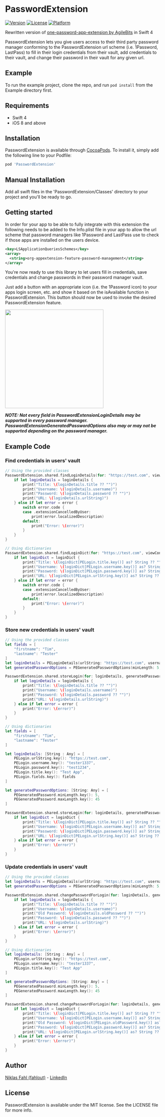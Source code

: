 # PasswordExtension

[![Version](https://img.shields.io/cocoapods/v/PasswordExtension.svg?style=flat)](http://cocoapods.org/pods/PasswordExtension)
[![License](https://img.shields.io/cocoapods/l/PasswordExtension.svg?style=flat)](http://cocoapods.org/pods/PasswordExtension)
[![Platform](https://img.shields.io/cocoapods/p/PasswordExtension.svg?style=flat)](http://cocoapods.org/pods/PasswordExtension)

Rewritten version of [one-password-app-extension by AgileBits](https://github.com/agilebits/onepassword-app-extension) in Swift 4

PasswordExtension lets you give users access to their third party password manager conforming to the PasswordExtension url scheme (i.e. 1Password, LastPass) to fill in their login credentials from their vault, add credentials to their vault, and change their password in their vault for any given url.

## Example

To run the example project, clone the repo, and run `pod install` from the Example directory first.

## Requirements

- Swift 4
- iOS 8 and above

## Installation

PasswordExtension is available through [CocoaPods](http://cocoapods.org). To install
it, simply add the following line to your Podfile:

```ruby
pod 'PasswordExtension'
```

## Manual Installation

Add all swift files in the 'PasswordExtension/Classes' directory to your project and you'll be ready to go.

## Getting started

In order for your app to be able to fully integrate with this extension the following needs to be added to the Info.plist file in your app to allow the url scheme that password managers like 1Password and LastPass use to check if those apps are installed on the users device.

```XML
<key>LSApplicationQueriesSchemes</key>
<array>
  <string>org-appextension-feature-password-management</string>
</array>
```

You're now ready to use this library to let users fill in credentials, save credentials and change passwords in their password manager vault.

Just add a button with an appropriate icon (i.e. the 1Password icon) to your apps login screen, etc. and show it based on the isAvailable function in PasswordExtension. This button should now be used to invoke the desired PasswordExtension feature.

<img src="https://github.com/fahlout/PasswordExtension/raw/master/Resources/LoginScreen.png" width="320">

***NOTE: Not every field in PasswordExtensionLoginDetails may be supported in every password manager. PasswordExtensionGeneratedPasswordOptions also may or may not be supported depending on the password manager.***

## Example Code

### Find credentials in users' vault

```swift
// Using the provided classes
PasswordExtension.shared.findLoginDetails(for: "https://test.com", viewController: self, sender: nil) { (loginDetails, error) in
    if let loginDetails = loginDetails {
        print("Title: \(loginDetails.title ?? "")")
        print("Username: \(loginDetails.username)")
        print("Password: \(loginDetails.password ?? "")")
        print("URL: \(loginDetails.urlString)")
    } else if let error = error {
        switch error.code {
        case .extensionCancelledByUser:
            print(error.localizedDescription)
        default:
            print("Error: \(error)")
        }
    }
}
```

```swift
// Using dictionaries
PasswordExtension.shared.findLoginDict(for: "https://test.com", viewController: self, sender: nil) { (loginDict, error) in
    if let loginDict = loginDict {
        print("Title: \(loginDict[PELogin.title.key()] as? String ?? "")")
        print("Username: \(loginDict[PELogin.username.key()] as? String ?? "")")
        print("Password: \(loginDict[PELogin.password.key()] as? String ?? "")")
        print("URL: \(loginDict[PELogin.urlString.key()] as? String ?? "")")
    } else if let error = error {
        switch error.code {
        case .extensionCancelledByUser:
            print(error.localizedDescription)
        default:
            print("Error: \(error)")
        }
    }
}
```

### Store new credentials in users' vault

```swift
// Using the provided classes
let fields = [
    "firstname": "Tim",
    "lastname": "Tester"
]
let loginDetails = PELoginDetails(urlString: "https://test.com", username: "tester1337", password: "test1234", title: "Test App", notes: "Saved with PasswordExtension", fields: fields)
let generatedPasswordOptions = PEGeneratedPasswordOptions(minLength: 5, maxLength: 45)

PasswordExtension.shared.storeLogin(for: loginDetails, generatedPasswordOptions: generatedPasswordOptions, viewController: self, sender: nil) { (loginDetails, error) in
    if let loginDetails = loginDetails {
        print("Title: \(loginDetails.title ?? "")")
        print("Username: \(loginDetails.username)")
        print("Password: \(loginDetails.password ?? "")")
        print("URL: \(loginDetails.urlString)")
    } else if let error = error {
        print("Error: \(error)")
    }
}
```

```swift
// Using dictionaries
let fields = [
    "firstname": "Tim",
    "lastname": "Tester"
]

let loginDetails: [String : Any] = [
    PELogin.urlString.key(): "https://test.com",
    PELogin.username.key(): "tester1337",
    PELogin.password.key(): "test1234",
    PELogin.title.key(): "Test App",
    PELogin.fields.key(): fields
]

let generatedPasswordOptions: [String: Any] = [
    PEGeneratedPassword.minLength.key(): 5,
    PEGeneratedPassword.maxLength.key(): 45
]

PasswordExtension.shared.storeLogin(for: loginDetails, generatedPasswordOptions: generatedPasswordOptions, viewController: self, sender: nil) { (loginDict, error) in
    if let loginDict = loginDict {
        print("Title: \(loginDict[PELogin.title.key()] as? String ?? "")")
        print("Username: \(loginDict[PELogin.username.key()] as? String ?? "")")
        print("Password: \(loginDict[PELogin.password.key()] as? String ?? "")")
        print("URL: \(loginDict[PELogin.urlString.key()] as? String ?? "")")
    } else if let error = error {
        print("Error: \(error)")
    }
}
```

### Update credentials in users' vault

```swift
// Using the provided classes
let loginDetails = PELoginDetails(urlString: "https://test.com", username: "tester1337", title: "Test App")
let generatedPasswordOptions = PEGeneratedPasswordOptions(minLength: 5, maxLength: 45)

PasswordExtension.shared.changePasswordForLogin(for: loginDetails, generatedPasswordOptions: generatedPasswordOptions, viewController: self, sender: nil) { (loginDetails, error) in
    if let loginDetails = loginDetails {
        print("Title: \(loginDetails.title ?? "")")
        print("Username: \(loginDetails.username)")
        print("Old Password: \(loginDetails.oldPassword ?? "")")
        print("Password: \(loginDetails.password ?? "")")
        print("URL: \(loginDetails.urlString)")
    } else if let error = error {
        print("Error: \(error)")
    }
}
```

```swift
// Using dictionaries
let loginDetails: [String : Any] = [
    PELogin.urlString.key(): "https://test.com",
    PELogin.username.key(): "tester1337",
    PELogin.title.key(): "Test App"
]

let generatedPasswordOptions: [String: Any] = [
    PEGeneratedPassword.minLength.key(): 5,
    PEGeneratedPassword.maxLength.key(): 45
]

PasswordExtension.shared.changePasswordForLogin(for: loginDetails, generatedPasswordOptions: generatedPasswordOptions, viewController: self, sender: nil) { (loginDict, error) in
    if let loginDict = loginDict {
        print("Title: \(loginDict[PELogin.title.key()] as? String ?? "")")
        print("Username: \(loginDict[PELogin.username.key()] as? String ?? "")")
        print("Old Password: \(loginDict[PELogin.oldPassword.key()] as? String ?? "")")
        print("Password: \(loginDict[PELogin.password.key()] as? String ?? "")")
        print("URL: \(loginDict[PELogin.urlString.key()] as? String ?? "")")
    } else if let error = error {
        print("Error: \(error)")
    }
}
```

## Author

[Niklas Fahl (fahlout)](http://bit.ly/fahlout) - [LinkedIn](http://bit.ly/linked-in-niklas-fahl)

## License

PasswordExtension is available under the MIT license. See the LICENSE file for more info.
